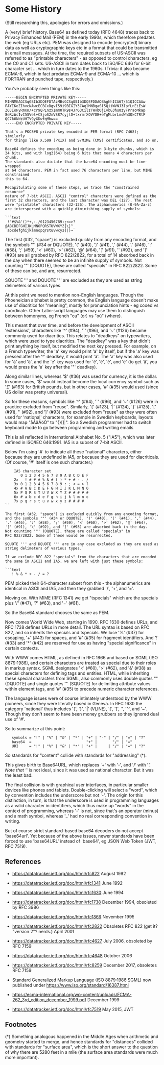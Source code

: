 # Some History

(Still researching this, apologies for errors and omissions.)

A (very) brief history. Base64 as defined today (RFC 4648) traces back to
Privacy Enhanced Mail (PEM) in the early 1990s, which therefore predates
the web (eg URLs etc). PEM was designed to encode (encrypted) binary data as
well as cryptographic keys etc in a format that could be transmitted in
email messages. At the time, the required subsets of US-ASCII was referred
to as "printable characters" - as opposed to control characters, eg the
C0 and C1 sets. US-ASCII in turn dates back to ISO/IEC 646 for 6-bit
character set ... which in turn dates to the 1960s. (Trivia: it also
became ECMA-6, which in fact predates ECMA-9 and ECMA-10 ... which is FORTRAN
and punched tape, respectively.)

You've probably seen things like this:

```text
-----BEGIN ENCRYPTED PRIVATE KEY-----
MIHNMEAGCSqGSIb3DQEFDTAzMBsGCSqGSIb3DQEFDDAOBAghhICA6T/51QICCAAw
FAYIKoZIhvcNAwcECBCxDgvI59i9BIGIY3CAqlMNBgaSI5QiiWVNJ3IpfLnEiEsW
Z0JIoHyRmKK/+cr9QPLnzxImm0TR9s4JrG3CilzTWvb0jIvbG3hu0zyFPraoMkap
8eRzWsIvC5SVel+CSjoS2mVS87cyjlD+txrmrXOVYDE+eTgMLbrLmsWh3QkCTRtF
QC7k0NNzUHTV9yGDwfqMbw==
-----END ENCRYPTED PRIVATE KEY-----

That's a PKCS#8 private key encoded in PEM format (RFC 7468); similarly
for things like X.509 (PKIX) and S/MIME (CMS) certificates, and so on.

Base64 defines the encoding as being done in 3-byte chunks, which is
24 bits, and with log2(64) being 6 bits that means 4 characters per chunk.
The standards also dictate that the base64 encoding must be line-wrapped
at 64 characters. PEM in fact used 76 characters per line, but MIME constrained
this to 64.

Recapitulating some of these steps, we trace the "constrained resource"
nature of 7-bit ASCII. ASCII "control" characters were defined as the
first 32 characters, and the last character was DEL (127). The rest
were "printable" characters (32-126). The alphanumerics (0-9A-Za-z)
are interspersed with a quickly diminishing supply of symbols:

```text
 !"#$%&'()*+,-./0123456789:;<=>?
@ABCDEFGHIJKLMNOPQRSTUVWXYZ[\]^_
`abcdefghijklmnopqrstuvwxyz{|}~
```

The first (#32, "space") is excluded quickly from any encoding format,
and the symbols '"' (#34 or DQUOTE), '(' (#40), ')' (#41), ',' (#44),
'.' (#46), ':' (#58), ';' (#59), '<' (#60), '>' (#62), '@' (#64),
'[' (#91), '\' (#92), and ']' (#93) are all grabbed by RFC 822/2822, for
a total of 14 absorbed back in the day when there seemed to be an infinite
supply of symbols. Not counting '"' (DQUOTE), these are called "specials" in
RFC 822/2822. Some of these can be, and are, resurrected.

SQUOTE ''' and DQUOTE '"' are excluded as they are used as string delimeters
of various types.

At this point we need to mention non-English languages. Though the
Phoeneician alphabet is pretty common, the English language doesn't make
use of diacritics for "meaning", mostly for pronunciation hints - eg cooed
vs coördinate. Other Latin-script languages may use them to distinguish
between homonyms, eg French "ou" (or) vs "où" (where).

This meant that over time, and before the development of ASCII 'extensions',
characters like '^' (#94), '`' (#96), and '~' (#126) became commonly used
for diacritics. This relates to "deadkeys" on typewriters, which were
used to type diacritics. The "deadkey" was a key that didn't print anything
by itself, but modified the next key pressed. For example, on a French
typewriter, the 'a' key would print 'a' by itself, but if the 'a' key was
pressed after the '^' deadkey, it would print 'â'. The 'a' key was also
used for 'à' and 'ä', and the 'e' key was used for 'ê', 'é', 'è', and 'ë'
(to get 'ä', you would press the 'a' key after the '"' deadkey).

Along similar lines, whereas '$' (#36) was used for currency, it is the
dollar. In some cases, '$' would instead become the local currency
symbol such as '£' (#163) for British pounds, but in other cases,
'#' (#35) would used (since US dollar was pretty universal).

So for these reasons, symbols like '^' (#94), '`' (#96), and '~' (#126)
were in practice excluded from "reuse". Similarly, '{' (#123), '|' (#124),
'}' (#125), '[' (#91), '\' (#92), and ']' (#93) were excluded from
"reuse" as they were often used for 'national' characters, for example
in Swedish keyboards, layouts would map "åÅäÄöÖ" to "{}[]|\". So a Swedish
programmer had to switch keyboard mode to go between programming and
writing emails.

This is all reflected in International Alphabet No. 5 ("IA5"), which
was later defined in ISO/IEC 646:1991. IA5 is a subset of 7-bit ASCII.

Below I'm using '#' to indicate all these "national" characters, either
because they are undefined in IA5, or because they are used for
diacriticals. (Of course, '#' itself is one such character.)

```text
    IA5 character set
       0 1 2 3 4 5 6 7 8 9 A B C D E F
    2x   ! # # # % & # ( ) * + # - . /
    3x 0 1 2 3 4 5 6 7 8 9 : ; < = > ?
    4x # A B C D E F G H I J K L M N O
    5x P Q R S T U V W X Y Z # # # # #
    6x # a b c d e f g h i j k l m n o
    7x p q r s t u v w x y z # # # #
``

The first (#32, "space") is excluded quickly from any encoding format,
and the symbols '"' (#34 or DQUOTE), '(' (#40), ')' (#41), ',' (#44),
'.' (#46), ':' (#58), ';' (#59), '<' (#60), '>' (#62), '@' (#64),
'[' (#91), '\' (#92), and ']' (#93) are absorbed back in the day.
Not counting '"' (DQUOTE), these are called "specials" in
RFC 822/2822. Some of these would be resurrected.

SQUOTE ''' and DQUOTE '"' are in any case excluded as they are used as
string delimeters of various types.

If we exclude RFC 822 "specials" from the characters that are encoded
the same in ASCII and IA5, we are left with just these symbols:

```text
   ! % & * + - / = ?
```

PEM picked their 64-character subset from this - the alphanumerics are
identical in ASCII and IA5, and then they grabbed '/', '+', and '='.

Moving on. With MIME (RFC 1341) we get "tspecials" which are the specials
plus '/' (#47), '?' (#63), and '=' (#61).

So the Base64 standard chooses the same as PEM.

Now comes World Wide Web, starting in 1990. RFC 1630 defines URLs, and
RFC 1738 defines URLs in more detail. The URL syntax is based on RFC 822,
and so inherits the specials and tspecials. We lose '%' (#37)
for escaping, '+' (#43) for spaces, and '#' (#35) for fragment identifiers.
And '!' (#33) and '*' (#42) are reserved for use as having
"special significance" in certain contexts.

With WWW comes HTML, as defined in RFC 1866 and based on SGML
(ISO 8879:1986), and certain characters are treated as special due to their
roles in markup syntax. SGML designates '<' (#60), '>' (#62), and '&' (#38)
as special characters for defining tags and entities. HTML, while
inheriting these special characters from SGML, also commonly uses double
quotes '"' (DQUOTE) and single quotes ''' (SQUOTE) for delimiting attribute
values within element tags, and '#' (#35) to precede numeric character
references.

The language issues were of course intimately understood by the WWW pioneers,
since they were literally based in Geneva. In RFC 1630 the category 'national'
thus includes '{', '}', '|' (VLINE), '[', ']', '\', '^', and '~'. Though
they don't seem to have been money grubbers so they ignored dual use of '#'.

So to summarize at this point:

```text
   symbols = "!" | "%" | "&" | "*" | "+" | "-" | "/" | "=" | "?"
   base64  =                         "+" |       "/" | "="
   URI     = "!" | "%" | "&" | "*" | "+" |     | "/" | "=" | "?"
```

So standards for "content" collide with standards for "addressing" (*).

This gives birth to Base64URL, which replaces '+' with '-', and '/' with '_'.
Note that '_' is not ideal, since it was used as national character. But
it was the least bad.

The final collision is with graphical user interfaces, in particular smaller
devices like phones and tablets. Double-clicking will select a "word", which
by convention includes the underscore but not '-'. The origin for this
distinction, in turn, is that the underscore is used in programming languages
as a valid character in identifiers, which thus make up "words" in the context
of programming, whereas '-' is not, since that's an operator (minus) and a
math symbol, whereas '_' had no real corresponding convention in writing.

But of course strict standard-based base64 decoders do not accept 'base64url'.
Yet because of the above issues, newer standards have been forced to
use 'base64URL' instead of 'base64', eg JSON Web Token (JWT, RFC 7519).
  
## References

* <https://datatracker.ietf.org/doc/html/rfc822> August 1982
* <https://datatracker.ietf.org/doc/html/rfc1341> June 1992
* <https://datatracker.ietf.org/doc/html/rfc1630> June 1994
* <https://datatracker.ietf.org/doc/html/rfc1738> December 1994, obsoleted by RFC 3986
* <https://datatracker.ietf.org/doc/html/rfc1866> November 1995
* <https://datatracker.ietf.org/doc/html/rfc2822> Obsoletes RFC 822 (get it? "version 2"? nerds.) April 2001
* <https://datatracker.ietf.org/doc/html/rfc4627> July 2006, obsoleted by RFC 7159
* <https://datatracker.ietf.org/doc/html/rfc4648> October 2006
* <https://datatracker.ietf.org/doc/html/rfc8259> December 2017, obsoletes RFC 7159

* Standard Generalized Markup Language (ISO 8879:1986 SGML) now published under
  <https://www.iso.org/standard/16387.html>

* <https://ecma-international.org/wp-content/uploads/ECMA-262_3rd_edition_december_1999.pdf> December 1999

* <https://datatracker.ietf.org/doc/html/rfc7519> May 2015, JWT

## Footnotes

(*) Something analogous happened in the Middle Ages when arithmetic
and geometry started to merge, and hence standards for "distances"
collided with standards for "surface area", which is the short answer
to the question of why there are 5280 feet in a mile (the surface area
standards were much more important).
